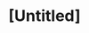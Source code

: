 ---
pid: LLA43
title: "[Untitled]"
location_transcription: 
zipcode: 
outside_phl: 
neighborhood: 
age: 
age_range: 
instagram: 
image_file_name: LLA_43.jpg
proposal_transcription: knowledge, understanding, of all people in everything
topic: Inclusivity,Unity
topic_summary: 0, 0
type: Conceptual
keywords_other: 
credit: 
image_labels: 
twitter: 
facebook: 
permalink: "/monuments/lla43/"
layout: item-page
---